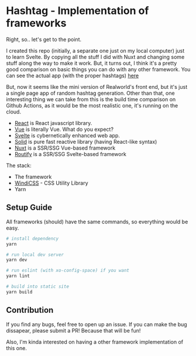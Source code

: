 # Hashtag - Implementation of frameworks

Right, so.. let's get to the point.

I created this repo (initially, a separate one just on my local computer) just to learn Svelte. By copying all the stuff I did with Nuxt and changing some stuff along the way to make it work. But, it turns out, I think it's a pretty good comparison on basic things you can do with any other framework. You can see the actual app (with the proper hashtags) [here](https://hashtag.reinaldyrafli.com/)

But, now it seems like the mini version of Realworld's front end, but it's just a single page app of random hashtag generation. Other than that, one interesting thing we can take from this is the build time comparison on Github Actions, as it would be the most realistic one, it's running on the cloud.

* [React](https://reactjs.org/) is React javascript library.
* [Vue](https://v3.vuejs.org/) is literally Vue. What do you expect?
* [Svelte](https://svelte.dev/) is cybernetically enhanced web app.
* [Solid](https://www.solidjs.com/) is pure fast reactive library (having React-like syntax)
* [Nuxt](https://nuxtjs.org/) is a SSR/SSG Vue-based framework
* [Routify](https://routify.dev/) is a SSR/SSG Svelte-based framework

The stack:
* The framework
* [WindiCSS](http://windicss.org/) - CSS Utility Library
* Yarn

## Setup Guide

All frameworks (should) have the same commands, so everything would be easy.

```bash
# install dependency
yarn

# run local dev server
yarn dev

# run eslint (with xo-config-space) if you want
yarn lint

# build into static site
yarn build
```

## Contribution

If you find any bugs, feel free to open up an issue. If you can make the bug dissapear, please submit a PR! Because that will be fun!

Also, I'm kinda interested on having a other framework implementation of this one.
